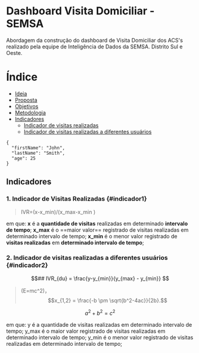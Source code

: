 # Dashboard Visita Domiciliar - SEMSA

Abordagem da construção do dashboard de Visita Domiciliar dos ACS's realizado pela equipe de Inteligência de Dados da SEMSA. Distrito Sul e Oeste.


# Índice
- [Ideia](#ideia)
- [Proposta](#proposta)
- [Objetivos](#objetivos)
- [Metodologia](#metodologia)
- [Indicadores](#indicadores)
  - [Indicador de visitas realizadas](#indicador1) 
  - [Indicador de visitas realizadas a diferentes usuários](#indicador2)


``` 
{
  "firstName": "John",
  "lastName": "Smith", 
  "age": 25
} 
```


## Indicadores <a id=#indicadores></a>

### 1. Indicador de Visitas Realizadas {#indicador1}

> IVR=(x-x_min)/(x_max-x_min ) 

em que:
**x** é a **quantidade de visitas** realizadas em determinado **intervalo de tempo**;
**x_max** é o ==maior valor== registrado de visitas realizadas em determinado intervalo de tempo;
**x_min** é o menor valor registrado de **visitas realizadas** em **determinado intervalo de tempo**;

### 2. Indicador de visitas realizadas a diferentes usuários {#indicador2}

 
```math
## IVR_{du} = \frac{y-y_{min}}{y_{max} - y_{min}} 
```


> \(E=mc^2\)，$$x_{1,2} = \frac{-b \pm \sqrt{b^2-4ac}}{2b}.$$

$$
a^2+b^2=c^2
$$

em que:
y é a quantidade de visitas realizadas em determinado intervalo de tempo;
y_max é o maior valor registrado de visitas realizadas em determinado intervalo de tempo;
y_min é o menor valor registrado de visitas realizadas em determinado intervalo de tempo;

